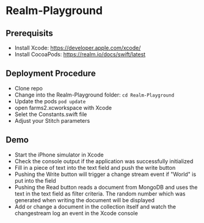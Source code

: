 # Realm-Playground

## Prerequisits

- Install Xcode: https://developer.apple.com/xcode/
- Install CocoaPods: https://realm.io/docs/swift/latest

## Deployment Procedure

- Clone repo
- Change into the Realm-Playground folder: ```cd Realm-Playground```
- Update the pods ```pod update``` 
- open farms2.xcworkspace with Xcode
- Selet the Constants.swift file
- Adjust your Stitch parameters

## Demo

- Start the iPhone simulator in Xcode
- Check the console output if the application was successfully initialized
- Fill in a piece of text into the text field and push the write button
- Pushing the Write button will trigger a change stream event if "World" is put into the field
- Pushing the Read button reads a document from MongoDB and uses the text in the text field as filter criteria. The random number which was generated when writing the document will be displayed
- Add or change a document in the collection itself and watch the changestream log an event in the Xcode console

